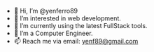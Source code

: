 - 👋 Hi, I’m @yenferro89
- 👀 I’m interested in web development.
- 🌱 I’m currently using the latest FullStack tools.
- 💞️ I’m a Computer Engineer.
- 📫 Reach me via email: yenf89@gmail.com


